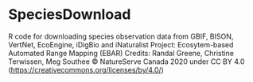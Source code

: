 # SpeciesDownload
R code for downloading species observation data from GBIF, BISON, VertNet, EcoEngine, iDigBio and iNaturalist
Project: Ecosytem-based Automated Range Mapping (EBAR)
Credits: Randal Greene, Christine Terwissen, Meg Southee
© NatureServe Canada 2020 under CC BY 4.0 (https://creativecommons.org/licenses/by/4.0/)
